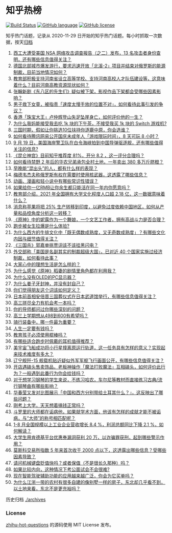 # 知乎热榜
[![Build Status](https://github.com/ToWeLong/zhihu-hot-questions/workflows/CI/badge.svg)](https://github.com/ToWeLong/zhihu-hot-questions/actions)
[![GitHub language](https://img.shields.io/badge/language-golang-orange.svg)](https://golang.org/)
[![GitHub license](https://img.shields.io/github/license/ToWeLong/zhihu-hot-questions)](https://github.com/ToWeLong/zhihu-hot-questions/blob/main/LICENSE)

知乎热门话题，记录从 2020-11-29 日开始的知乎热门话题。每小时抓取一次数据，按天[归档](./archives)

<!-- BEGIN -->

1. [西工大遭受美国 NSA 网络攻击调查报告（之二）发布，13 名攻击者身份查明，还有哪些信息值得关注？](https://www.zhihu.com/question/555864991)
1. [德国北部城市爆发游行，要求迅速开放「北溪-2」项目并结束对俄罗斯的能源制裁，目前当地情况如何？](https://www.zhihu.com/question/555662232)
1. [教育部积极支持河南省设立高等学校、支持河南高校人才队伍建设等，这意味着什么？目前河南高教资源现状如何？](https://www.zhihu.com/question/555790575)
1. [张翰新剧《东八区的先生们》疑似被下架，影视作品下架都会受哪些因素影响？](https://www.zhihu.com/question/555747139)
1. [男子救下女童，被指责「速度太慢手放的位置不对」，如何看待此事引发的争议？](https://www.zhihu.com/question/555772105)
1. [香港「珠宝大王」卢仲辉登山失足坠崖身亡，如何评价他的一生？](https://www.zhihu.com/question/555682845)
1. [为什么我妈能接受我去吃 1k 块的下午茶，不接受我买 1k 块的 Switch 游戏机?](https://www.zhihu.com/question/542070763)
1. [三国时期，假如让你挑选10位扶持你逐鹿中原，你会选谁？](https://www.zhihu.com/question/452687156)
1. [如何看待腾讯网易公开国庆未成年人「游戏限玩时间」，8 天可玩 8 小时？](https://www.zhihu.com/question/555675087)
1. [9 月 19 日，美国海岸警卫队在白令海峡拍到中国导弹驱逐舰，还有哪些值得关注的信息?](https://www.zhihu.com/question/555890694)
1. [《昆仑神宫》目前知乎推荐度 81%，开分 8.2 ，这一评分合理吗？](https://www.zhihu.com/question/554978215)
1. [如何看待禁野 2 年后的华农兄弟承包全村土地，一年卖出 380 多万斤脐橙？](https://www.zhihu.com/question/555728412)
1. [早晚能“混出头”的人，都有什么样的表现？](https://www.zhihu.com/question/555563826)
1. [梅德韦杰夫称俄罗斯有权在需要时使用核武器，这透露了哪些信息？](https://www.zhihu.com/question/555904275)
1. [动画、漫画和轻小说中有哪些常识性错误？](https://www.zhihu.com/question/345178379)
1. [如果给你一亿RMB让你余生都只能活在同一年内你愿意吗？](https://www.zhihu.com/question/544433446)
1. [教育部介绍，2021 年全国拥有大学文化程度人口超 2.18 亿，这一数据意味着什么？](https://www.zhihu.com/question/555899413)
1. [消息称苹果将把 25% 生产转移到印度，以避免过度依赖中国地区，如何从产量和品控角度分析这一转移？](https://www.zhihu.com/question/555665831)
1. [《原神》中的妮露作为一个舞娘，一个文艺工作者，拥有高战斗力是否合理？](https://www.zhihu.com/question/555588526)
1. [跑步被女生拉爆是什么体验?](https://www.zhihu.com/question/536919593)
1. [为什么西方的牛排文化中「既无偶数成熟度，又无奇数成熟度」？有哪些文化内因与细节值得关注？](https://www.zhihu.com/question/554059853)
1. [《三国杀》郭嘉单挑贾诩该不该挂黑闪电？](https://www.zhihu.com/question/309689505)
1. [外交部称「美国是名副其实的制裁超级大国」，已对近 40 个国家实施过经济制裁，如何看待此事？](https://www.zhihu.com/question/555726106)
1. [大家心中的理想生活是怎么样的？](https://www.zhihu.com/question/555890556)
1. [为什么感觉《原神》稻妻的剧情里角色都在利用我？](https://www.zhihu.com/question/528740559)
1. [为什么没有OLED的PC显示器？](https://www.zhihu.com/question/308490354)
1. [为什么姜子牙封神，并没有封自己？](https://www.zhihu.com/question/22686963)
1. [你们觉得朋友这个词该如何定义？](https://www.zhihu.com/question/555533437)
1. [日本前首相安倍晋三国葬仪式在日本武道馆举行，有哪些信息值得关注？](https://www.zhihu.com/question/555676671)
1. [高三拼尽全力有机会考一本吗？](https://www.zhihu.com/question/554805604)
1. [你的导师都问过你哪些深刻的问题？](https://www.zhihu.com/question/526285550)
1. [高三上学期想从498到600有希望吗？](https://www.zhihu.com/question/554598919)
1. [骑行装备中，哪一件最为重要？](https://www.zhihu.com/question/546828000)
1. [人生一定要有钱吗？](https://www.zhihu.com/question/554474822)
1. [教育孩子必须使用棍棒吗？](https://www.zhihu.com/question/553449769)
1. [有哪些适合跑步时佩戴的耳机值得推荐？](https://www.zhihu.com/question/551994023)
1. [美宇宙飞船成功将小行星撞离原运行轨道，这一任务具有怎样的意义？实现起来技术难度有多大？](https://www.zhihu.com/question/555779002)
1. [辽宁舰歼-15 舰载机贴近疑似外军军舰飞行画面公开，有哪些信息值得关注？](https://www.zhihu.com/question/555816921)
1. [开店遇磕头售卖饰品，老板神操作「魔法打败魔法」互相磕头，如何评价此行为？一般遇到此番行为你会给钱吗？](https://www.zhihu.com/question/555597865)
1. [对于想学习钢琴的学生来说，不练习哈农，车尔尼等教材而直接练习古典/流行钢琴曲有哪些影响？](https://www.zhihu.com/question/552661260)
1. [华春莹又发对比图展示「中国和西方分别带给土耳其什么？」，这反映出了哪些问题？](https://www.zhihu.com/question/555781683)
1. [刚考上大学，天天想着搞钱正常吗？](https://www.zhihu.com/question/549299275)
1. [斗罗里的大师都在诟病他，如果就学术方面，他该有怎样的成就才能不被诟病，与“大师”的称号相匹配呢？](https://www.zhihu.com/question/549293550)
1. [1-8 月全国规模以上工业企业营收增长 8.4 %，利润总额同比下降 2.1 %，如何解读？](https://www.zhihu.com/question/555828683)
1. [大学生用肯德基平台优惠券漏洞获利 20 万，以诈骗罪获刑，起到哪些警示作用？](https://www.zhihu.com/question/555845502)
1. [莫斯科交易所指数 5 年来首次收于 2000 点以下，这透露出哪些信息？受哪些因素导致？](https://www.zhihu.com/question/555805781)
1. [请问机械键盘贬值快吗？或者保值（不是很长久那种）吗？](https://www.zhihu.com/question/549300715)
1. [如果比较内向，这种情况下考公面试会不会很难?](https://www.zhihu.com/question/549081606)
1. [现在智能驾驶辅助功能的应用越来越广泛，你会为它买单吗？](https://www.zhihu.com/question/555527763)
1. [为什么江浙一带的农村有很多自建的像别墅一样的房子，东北却几乎看不到，以土地来看，东北不是更充裕吗？](https://www.zhihu.com/question/535240656)

<!-- END -->

历史归档 [./archives](./archives)


### License
[zhihu-hot-questions](https://github.com/towelong/zhihu-hot-questions) 的源码使用 MIT License 发布。